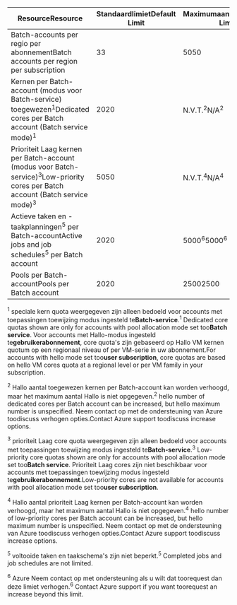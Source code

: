 | <span data-ttu-id="30869-101">**Resource**</span><span class="sxs-lookup"><span data-stu-id="30869-101">**Resource**</span></span> | <span data-ttu-id="30869-102">**Standaardlimiet**</span><span class="sxs-lookup"><span data-stu-id="30869-102">**Default Limit**</span></span> | <span data-ttu-id="30869-103">**Maximumaantal**</span><span class="sxs-lookup"><span data-stu-id="30869-103">**Maximum Limit**</span></span> |
| --- | --- | --- |
| <span data-ttu-id="30869-104">Batch-accounts per regio per abonnement</span><span class="sxs-lookup"><span data-stu-id="30869-104">Batch accounts per region per subscription</span></span> | <span data-ttu-id="30869-105">3</span><span class="sxs-lookup"><span data-stu-id="30869-105">3</span></span> |<span data-ttu-id="30869-106">50</span><span class="sxs-lookup"><span data-stu-id="30869-106">50</span></span> |
| <span data-ttu-id="30869-107">Kernen per Batch-account (modus voor Batch-service) toegewezen<sup>1</sup></span><span class="sxs-lookup"><span data-stu-id="30869-107">Dedicated cores per Batch account (Batch service mode)<sup>1</sup></span></span> | <span data-ttu-id="30869-108">20</span><span class="sxs-lookup"><span data-stu-id="30869-108">20</span></span> | <span data-ttu-id="30869-109">N.V.T.<sup>2</sup></span><span class="sxs-lookup"><span data-stu-id="30869-109">N/A<sup>2</sup></span></span> |
| <span data-ttu-id="30869-110">Prioriteit Laag kernen per Batch-account (modus voor Batch-service)<sup>3</sup></span><span class="sxs-lookup"><span data-stu-id="30869-110">Low-priority cores per Batch account (Batch service mode)<sup>3</sup></span></span> | <span data-ttu-id="30869-111">50</span><span class="sxs-lookup"><span data-stu-id="30869-111">50</span></span> | <span data-ttu-id="30869-112">N.V.T.<sup>4</sup></span><span class="sxs-lookup"><span data-stu-id="30869-112">N/A<sup>4</sup></span></span> |
| <span data-ttu-id="30869-113">Actieve taken en -taakplanningen<sup>5</sup> per Batch-account</span><span class="sxs-lookup"><span data-stu-id="30869-113">Active jobs and job schedules<sup>5</sup> per Batch account</span></span> | <span data-ttu-id="30869-114">20</span><span class="sxs-lookup"><span data-stu-id="30869-114">20</span></span> | <span data-ttu-id="30869-115">5000<sup>6</sup></span><span class="sxs-lookup"><span data-stu-id="30869-115">5000<sup>6</sup></span></span> |
| <span data-ttu-id="30869-116">Pools per Batch-account</span><span class="sxs-lookup"><span data-stu-id="30869-116">Pools per Batch account</span></span> | <span data-ttu-id="30869-117">20</span><span class="sxs-lookup"><span data-stu-id="30869-117">20</span></span> | <span data-ttu-id="30869-118">2500</span><span class="sxs-lookup"><span data-stu-id="30869-118">2500</span></span> |

<span data-ttu-id="30869-119"><sup>1</sup> speciale kern quota weergegeven zijn alleen bedoeld voor accounts met toepassingen toewijzing modus ingesteld te**Batch-service**.</span><span class="sxs-lookup"><span data-stu-id="30869-119"><sup>1</sup> Dedicated core quotas shown are only for accounts with pool allocation mode set too**Batch service**.</span></span> <span data-ttu-id="30869-120">Voor accounts met Hallo-modus ingesteld te**gebruikerabonnement**, core quota's zijn gebaseerd op Hallo VM kernen quotum op een regionaal niveau of per VM-serie in uw abonnement.</span><span class="sxs-lookup"><span data-stu-id="30869-120">For accounts with hello mode set too**user subscription**, core quotas are based on hello VM cores quota at a regional level or per VM family in your subscription.</span></span>

<span data-ttu-id="30869-121"><sup>2</sup> Hallo aantal toegewezen kernen per Batch-account kan worden verhoogd, maar het maximum aantal Hallo is niet opgegeven.</span><span class="sxs-lookup"><span data-stu-id="30869-121"><sup>2</sup> hello number of dedicated cores per Batch account can be increased, but hello maximum number is unspecified.</span></span> <span data-ttu-id="30869-122">Neem contact op met de ondersteuning van Azure toodiscuss verhogen opties.</span><span class="sxs-lookup"><span data-stu-id="30869-122">Contact Azure support toodiscuss increase options.</span></span>

<span data-ttu-id="30869-123"><sup>3</sup> prioriteit Laag core quota weergegeven zijn alleen bedoeld voor accounts met toepassingen toewijzing modus ingesteld te**Batch-service**.</span><span class="sxs-lookup"><span data-stu-id="30869-123"><sup>3</sup> Low-priority core quotas shown are only for accounts with pool allocation mode set too**Batch service**.</span></span> <span data-ttu-id="30869-124">Prioriteit Laag cores zijn niet beschikbaar voor accounts met toepassingen toewijzing modus ingesteld te**gebruikerabonnement**.</span><span class="sxs-lookup"><span data-stu-id="30869-124">Low-priority cores are not available for accounts with pool allocation mode set too**user subscription**.</span></span>

<span data-ttu-id="30869-125"><sup>4</sup> Hallo aantal prioriteit Laag kernen per Batch-account kan worden verhoogd, maar het maximum aantal Hallo is niet opgegeven.</span><span class="sxs-lookup"><span data-stu-id="30869-125"><sup>4</sup> hello number of low-priority cores per Batch account can be increased, but hello maximum number is unspecified.</span></span> <span data-ttu-id="30869-126">Neem contact op met de ondersteuning van Azure toodiscuss verhogen opties.</span><span class="sxs-lookup"><span data-stu-id="30869-126">Contact Azure support toodiscuss increase options.</span></span>

<span data-ttu-id="30869-127"><sup>5</sup> voltooide taken en taakschema's zijn niet beperkt.</span><span class="sxs-lookup"><span data-stu-id="30869-127"><sup>5</sup> Completed jobs and job schedules are not limited.</span></span>

<span data-ttu-id="30869-128"><sup>6</sup> Azure Neem contact op met ondersteuning als u wilt dat toorequest dan deze limiet verhogen.</span><span class="sxs-lookup"><span data-stu-id="30869-128"><sup>6</sup> Contact Azure support if you want toorequest an increase beyond this limit.</span></span>
